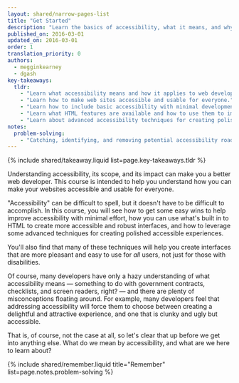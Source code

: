 ```yaml
---
layout: shared/narrow-pages-list
title: "Get Started"
description: "Learn the basics of accessibility, what it means, and why it's important."
published_on: 2016-03-01
updated_on: 2016-03-01
order: 1
translation_priority: 0
authors:
  - megginkearney
  - dgash
key-takeaways:
  tldr: 
    - "Learn what accessibility means and how it applies to web development."
    - "Learn how to make web sites accessible and usable for everyone."
    - "Learn how to include basic accessibility with minimal development impact."
    - "Learn what HTML features are available and how to use them to improve accessibility."
    - "Learn about advanced accessibility techniques for creating polished accessibility experiences."
notes:
  problem-solving:
    - "Catching, identifying, and removing potential accessibility roadblocks before they happen can improve your development process and reduce maintenance requirements."
---
```


{% include shared/takeaway.liquid list=page.key-takeaways.tldr %}

Understanding accessibility, its scope, and its impact can make you a better web developer.
This course is intended to help you understand how you can make your websites accessible and usable for everyone.

"Accessibility" can be difficult to spell, but it doesn't have to be difficult to accomplish. In this course, you will see how to get some easy wins to help improve accessibility with minimal effort, how you can use what's built in to HTML to create more accessible and robust interfaces, and how to leverage some advanced techniques for creating polished accessible experiences.

You'll also find that many of these techniques will help you create interfaces that are more pleasant and easy to use for *all* users, not just for those with disabilities.

Of course, many developers have only a hazy understanding of what accessibility means &mdash; something to do with government contracts, checklists, and screen readers, right? &mdash; and there are plenty of misconceptions floating around. For example, many developers feel that addressing accessibility will force them to choose between creating a delightful and attractive experience, and one that is clunky and ugly but accessible.

That is, of course, not the case at all, so let's clear that up before we get into anything else. What do we mean by accessibility, and what are we here to learn about?

{% include shared/remember.liquid title="Remember" list=page.notes.problem-solving %}

